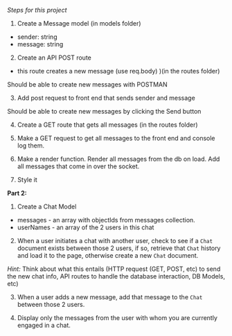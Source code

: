 *Steps for this project*
1. Create a Message model (in models folder)
 * sender: string
 * message: string

2. Create an API POST route
 * this route creates a new message (use req.body) )(in the routes folder)

Should be able to create new messages with POSTMAN

3. Add post request to front end that sends sender and message

Should be able to create new messages by clicking the Send button

4. Create a GET route that gets all messages (in the routes folder)

5. Make a GET request to get all messages to the front end and console log them.

6. Make a render function. Render all messages from the db on load. Add all messages that come in over the socket.

7. Style it

**Part 2:**

1. Create a Chat Model
  * messages - an array with objectIds from messages collection. 
  * userNames - an array of the 2 users in this chat

2. When a user initiates a chat with another user, check to see if a `Chat` document exists between those 2 users, if so, retrieve that `Chat` history and load it to the page, otherwise create a new `Chat` document. 

*Hint:* Think about what this entails (HTTP request (GET, POST, etc) to send the new chat info, API routes to handle the database interaction, DB Models, etc)

3. When a user adds a new message, add that message to the `Chat` between those 2 users.

4. Display only the messages from the user with whom you are currently engaged in a chat. 
